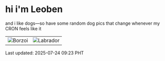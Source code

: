 # hi i'm Leoben

and i like dogs—so have some random dog pics that change whenever my CRON feels like it

|  |  |
|--------|----------|
| ![Borzoi](https://random-dog-vercel.vercel.app/api/random-borzoi?v=1753320180) | ![Labrador](https://random-dog-vercel.vercel.app/api/random-labrador?v=1753320180) |

Last updated: 2025-07-24 09:23 PHT
